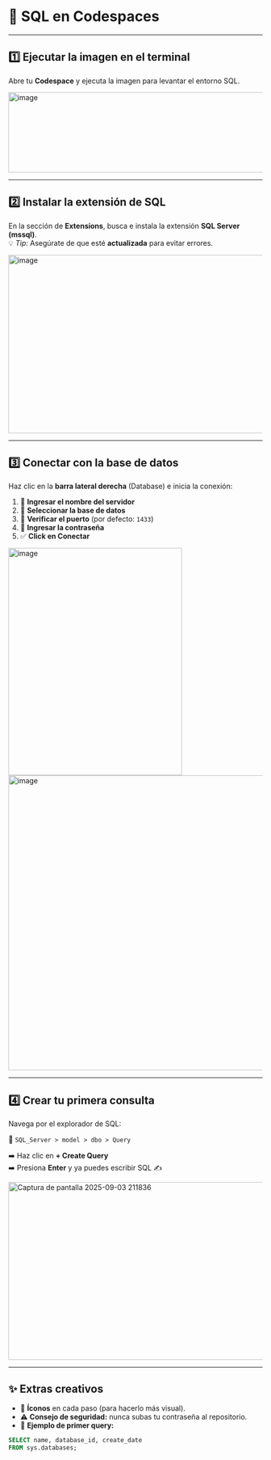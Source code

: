 # 🚀 **SQL en Codespaces**

---

## 1️⃣ **Ejecutar la imagen en el terminal**
Abre tu **Codespace** y ejecuta la imagen para levantar el entorno SQL.  

<img width="1329" height="159" alt="image" src="https://github.com/user-attachments/assets/a480e9e1-78b2-485b-b936-2db623819f6f" />

---

## 2️⃣ **Instalar la extensión de SQL**
En la sección de **Extensions**, busca e instala la extensión **SQL Server (mssql)**.  
💡 *Tip:* Asegúrate de que esté **actualizada** para evitar errores.  

<img width="987" height="353" alt="image" src="https://github.com/user-attachments/assets/47bbc142-027b-4e5c-9724-d0f4a17ce9f1" />

---

## 3️⃣ **Conectar con la base de datos**
Haz clic en la **barra lateral derecha** (Database) e inicia la conexión:  

1. 📝 **Ingresar el nombre del servidor**  
2. 📂 **Seleccionar la base de datos**  
3. 🔌 **Verificar el puerto** (por defecto: `1433`)  
4. 🔑 **Ingresar la contraseña**  
5. ✅ **Click en Conectar**  

<img width="344" height="450" alt="image" src="https://github.com/user-attachments/assets/ad28e508-27e5-4bbd-a7e2-8eaa0ee59dd5" />  

<img width="928" height="584" alt="image" src="https://github.com/user-attachments/assets/11c2b5f1-78ec-433b-a52a-cd3c6d9c9938" />

---

## 4️⃣ **Crear tu primera consulta**
Navega por el explorador de SQL:  

📍 `SQL_Server > model > dbo > Query`  

➡️ Haz clic en **+ Create Query**  
➡️ Presiona **Enter** y ya puedes escribir SQL ✍️  

<img width="625" height="352" alt="Captura de pantalla 2025-09-03 211836" src="https://github.com/user-attachments/assets/4c29e7f0-e6d3-472c-b4b4-5ade083a279e" />

---

## ✨ **Extras creativos**
- 📌 **Íconos** en cada paso (para hacerlo más visual).  
- ⚠️ **Consejo de seguridad:** nunca subas tu contraseña al repositorio.  
- 🚀 **Ejemplo de primer query:**  

```sql
SELECT name, database_id, create_date  
FROM sys.databases;
